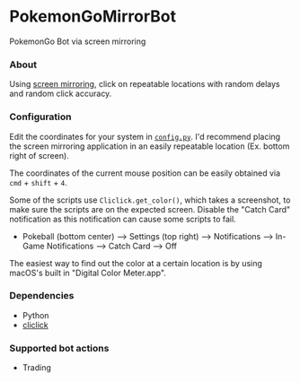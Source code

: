 # PokemonGoMirrorBot
PokemonGo Bot via screen mirroring

### About
Using [screen mirroring](https://support.apple.com/en-us/120421), click on repeatable locations with random delays and random click accuracy.

### Configuration
Edit the coordinates for your system in [`config.py`](config.py). I'd recommend placing the screen mirroring application in an easily repeatable location (Ex. bottom right of screen).

The coordinates of the current mouse position can be easily obtained via `cmd` + `shift` + `4`.

Some of the scripts use `Cliclick.get_color()`, which takes a screenshot, to make sure the scripts are on the expected screen. Disable the "Catch Card" notification as this notification can cause some scripts to fail.
* Pokeball (bottom center) --> Settings (top right) --> Notifications --> In-Game Notifications --> Catch Card --> Off

The easiest way to find out the color at a certain location is by using macOS's built in "Digital Color Meter.app".

### Dependencies
* Python
* [cliclick](https://github.com/BlueM/cliclick)

### Supported bot actions
* Trading
